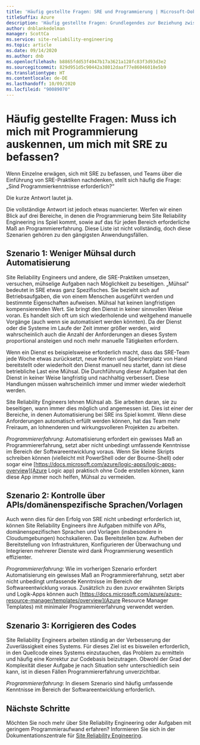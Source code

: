 ```yaml
---
title: 'Häufig gestellte Fragen: SRE und Programmierung | Microsoft-Dokumentation'
titleSuffix: Azure
description: 'Häufig gestellte Fragen: Grundlegendes zur Beziehung zwischen SRE (Site Reliability Engineering) und Programmierung'
author: dnblankedelman
manager: ScottCa
ms.service: site-reliability-engineering
ms.topic: article
ms.date: 09/14/2020
ms.author: dnb
ms.openlocfilehash: b8865fdd53f4947b17a3621a128fc83f3d93d3e2
ms.sourcegitcommit: 829d951d5c90442a38012daaf77e86046018e5b9
ms.translationtype: HT
ms.contentlocale: de-DE
ms.lasthandoff: 10/09/2020
ms.locfileid: "90089070"
---
```

# <a name="frequently-asked-questions-do-i-need-to-know-how-to-code-to-get-involved-with-sre"></a>Häufig gestellte Fragen: Muss ich mich mit Programmierung auskennen, um mich mit SRE zu befassen?

Wenn Einzelne erwägen, sich mit SRE zu befassen, und Teams über die Einführung von SRE-Praktiken nachdenken, stellt sich häufig die Frage: „Sind Programmierkenntnisse erforderlich?“

Die kurze Antwort lautet ja. 

Die vollständige Antwort ist jedoch etwas nuancierter. Werfen wir einen Blick auf drei Bereiche, in denen die Programmierung beim Site Reliability Engineering ins Spiel kommt, sowie auf das für jeden Bereich erforderliche Maß an Programmiererfahrung. Diese Liste ist nicht vollständig, doch diese Szenarien gehören zu den gängigsten Anwendungsfällen.

## <a name="scenario-1-removing-toil-through-automation"></a>Szenario 1: Weniger Mühsal durch Automatisierung

Site Reliability Engineers und andere, die SRE-Praktiken umsetzen, versuchen, mühselige Aufgaben nach Möglichkeit zu beseitigen. „Mühsal“ bedeutet in SRE etwas ganz Spezifisches. Sie bezieht sich auf Betriebsaufgaben, die von einem Menschen ausgeführt werden und bestimmte Eigenschaften aufweisen. Mühsal hat keinen langfristigen kompensierenden Wert. Sie bringt den Dienst in keiner sinnvollen Weise voran. Es handelt sich oft um sich wiederholende und weitgehend manuelle Vorgänge (auch wenn sie automatisiert werden könnten). Da der Dienst oder die Systeme im Laufe der Zeit immer größer werden, wird wahrscheinlich auch die Anzahl der Anforderungen an dieses System proportional ansteigen und noch mehr manuelle Tätigkeiten erfordern.

Wenn ein Dienst es beispielsweise erforderlich macht, dass das SRE-Team jede Woche etwas zurücksetzt, neue Konten und Speicherplatz von Hand bereitstellt oder wiederholt den Dienst manuell neu startet, dann ist diese betriebliche Last eine Mühsal. Die Durchführung dieser Aufgaben hat den Dienst in keiner Weise langfristig und nachhaltig verbessert. Diese Handlungen müssen wahrscheinlich immer und immer wieder wiederholt werden.

Site Reliability Engineers lehnen Mühsal ab. Sie arbeiten daran, sie zu beseitigen, wann immer dies möglich und angemessen ist. Dies ist einer der Bereiche, in denen Automatisierung bei SRE ins Spiel kommt. Wenn diese Anforderungen automatisch erfüllt werden können, hat das Team mehr Freiraum, an lohnenderen und wirkungsvolleren Projekten zu arbeiten.

*Programmiererfahrung*: Automatisierung erfordert ein gewisses Maß an Programmiererfahrung, setzt aber nicht unbedingt umfassende Kenntnisse im Bereich der Softwareentwicklung voraus. Wenn Sie kleine Skripts schreiben können (vielleicht mit PowerShell oder der Bourne-Shell) oder sogar eine [https://docs.microsoft.com/azure/logic-apps/logic-apps-overview](Azure Logic app) praktisch ohne Code erstellen können, kann diese App immer noch helfen, Mühsal zu vermeiden.

## <a name="scenario-2-control-through-apisdomain-specific-languages-dslstemplates"></a>Szenario 2: Kontrolle über APIs/domänenspezifische Sprachen/Vorlagen

Auch wenn dies für den Erfolg von SRE nicht unbedingt erforderlich ist, können Site Reliability Engineers ihre Aufgaben mithilfe von APIs, domänenspezifischen Sprachen und Vorlagen (insbesondere in Cloudumgebungen) hochskalieren. Das Bereitstellen bzw. Aufheben der Bereitstellung von Infrastrukturen, Konfigurieren der Überwachung und Integrieren mehrerer Dienste wird dank Programmierung wesentlich effizienter.

*Programmiererfahrung*: Wie im vorherigen Szenario erfordert Automatisierung ein gewisses Maß an Programmiererfahrung, setzt aber nicht unbedingt umfassende Kenntnisse im Bereich der Softwareentwicklung voraus. Zusätzlich zu den zuvor erwähnten Skripts und Logik-Apps können auch [https://docs.microsoft.com/azure/azure-resource-manager/templates/overview](Azure Resource Manager Templates) mit minimaler Programmiererfahrung verwendet werden.

## <a name="scenario-3-fixing-the-code"></a>Szenario 3: Korrigieren des Codes

Site Reliability Engineers arbeiten ständig an der Verbesserung der Zuverlässigkeit eines Systems. Für dieses Ziel ist es bisweilen erforderlich, in den Quellcode eines Systems einzutauchen, das Problem zu ermitteln und häufig eine Korrektur zur Codebasis beizutragen. Obwohl der Grad der Komplexität dieser Aufgabe je nach Situation sehr unterschiedlich sein kann, ist in diesen Fällen Programmiererfahrung unverzichtbar.

*Programmiererfahrung*: In diesem Szenario sind häufig umfassende Kenntnisse im Bereich der Softwareentwicklung erforderlich.


## <a name="next-steps"></a>Nächste Schritte

Möchten Sie noch mehr über Site Reliability Engineering oder Aufgaben mit geringem Programmieraufwand erfahren? Informieren Sie sich in der Dokumentationszentrale für [Site Reliability Engineering](../index.yml).
